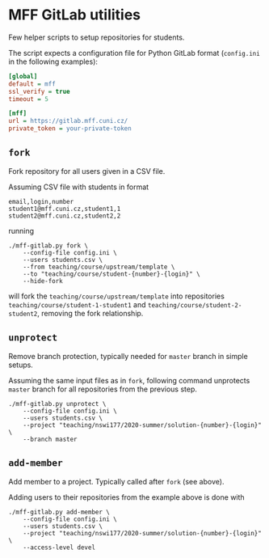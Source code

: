 # MFF GitLab utilities

Few helper scripts to setup repositories for students.

The script expects a configuration file for Python GitLab
format (`config.ini` in the following examples):

```ini
[global]
default = mff
ssl_verify = true
timeout = 5

[mff]
url = https://gitlab.mff.cuni.cz/
private_token = your-private-token
```

## `fork`

Fork repository for all users given in a CSV file.

Assuming CSV file with students in format

```
email,login,number
student1@mff.cuni.cz,student1,1
student2@mff.cuni.cz,student2,2
```

running

```shell
./mff-gitlab.py fork \
    --config-file config.ini \
    --users students.csv \
    --from teaching/course/upstream/template \
    --to "teaching/course/student-{number}-{login}" \
    --hide-fork
```

will fork the `teaching/course/upstream/template` into
repositories `teaching/course/student-1-student1`
and `teaching/course/student-2-student2`, removing the
fork relationship.

## `unprotect`

Remove branch protection, typically needed for `master` branch
in simple setups.

Assuming the same input files as in `fork`, following command
unprotects `master` branch for all repositories from the previous
step.

```shell
./mff-gitlab.py unprotect \
    --config-file config.ini \
    --users students.csv \
    --project "teaching/nswi177/2020-summer/solution-{number}-{login}" \
    --branch master
```

## `add-member`

Add member to a project. Typically called after `fork` (see above).

Adding users to their repositories from the example above is done with

```shell
./mff-gitlab.py add-member \
    --config-file config.ini \
    --users students.csv \
    --project "teaching/nswi177/2020-summer/solution-{number}-{login}" \
    --access-level devel
```
